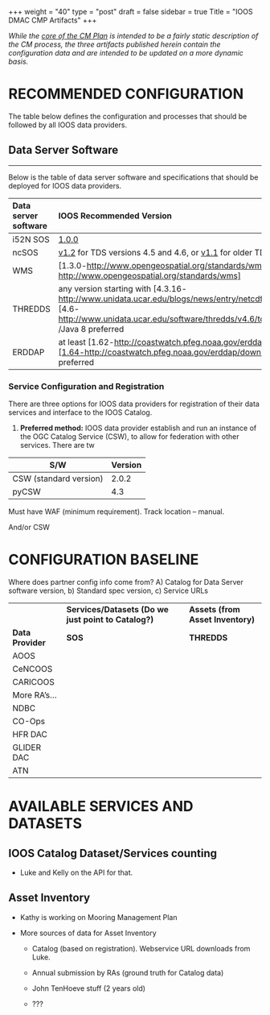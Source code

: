 +++
weight = "40"
type = "post"
draft = false
sidebar = true
Title = "IOOS DMAC CMP Artifacts"
+++

_While the [core of the CM Plan](/config_management_plan/) is intended to be a fairly static description of the CM process, the three artifacts published herein contain the configuration data and are intended to be updated on a more dynamic basis._

# RECOMMENDED CONFIGURATION 

The table below defines the configuration and processes that should be followed by all IOOS data providers.

## Data Server Software
--------------------

Below is the table of data server software and specifications that should be deployed for IOOS data providers.

| Data server software| IOOS Recommended Version |
|:--- |:--- |
|i52N SOS|[1.0.0](https://github.com/ioos/i52n-sos)|
|ncSOS|[v1.2](https://github.com/asascience-open/ncsos) for TDS versions 4.5 and 4.6, or [v1.1](https://github.com/asascience-open/ncsos)</u> for older TDS versions|
|WMS|[1.3.0-http://www.opengeospatial.org/standards/wms][-http://www.opengeospatial.org/standards/wms]|
|THREDDS|any version starting with [4.3.16-http://www.unidata.ucar.edu/blogs/news/entry/netcdf_java_library_and_tds1]; [4.6-http://www.unidata.ucar.edu/software/thredds/v4.6/tds/UpgradingTo4.5.html] /Java 8 preferred|
|ERDDAP|at least [1.62-http://coastwatch.pfeg.noaa.gov/erddap/download/setup.html];[1.64-http://coastwatch.pfeg.noaa.gov/erddap/download/setup.html]/Java 8 preferred</u>|


### Service Configuration and Registration

There are three options for IOOS data providers for registration of their data services and interface to the IOOS Catalog.

1.  **Preferred method:** IOOS data provider establish and run an instance of the OGC Catalog Service (CSW), to allow for federation with other services. There are tw


|   S/W     | Version|
|-------|-----|
| CSW (standard version)   | 2.0.2 |
| pyCSW                    | 4.3   |

Must have WAF (minimum requirement). Track location – manual.

And/or CSW

# CONFIGURATION BASELINE

Where does partner config info come from? A) Catalog for Data Server software version, b) Standard spec version, c) Service URLs

|                   |                                    |                                   |
|-------------------|------------------------------------|-----------------------------------|
|                   | **Services/Datasets (Do we just point to Catalog?)** | **Assets (from Asset Inventory)** |
| **Data Provider** | **SOS**                            | **THREDDS**                       |
| AOOS              |                                    |                                   |
| CeNCOOS           |                                    |                                   |
| CARICOOS          |                                    |                                   |
| More RA’s…        |                                    |                                   |
| NDBC              |                                    |                                   |
| CO-Ops            |                                    |                                   |
| HFR DAC           |                                    |                                   |
| GLIDER DAC        |                                    |                                   |
| ATN               |                                    |                                   |


# AVAILABLE SERVICES AND DATASETS

## IOOS Catalog Dataset/Services counting

* Luke and Kelly on the API for that.

## Asset Inventory

* Kathy is working on Mooring Management Plan

* More sources of data for Asset Inventory

  - Catalog (based on registration). Webservice URL downloads from Luke.

  - Annual submission by RAs (ground truth for Catalog data)

  - John TenHoeve stuff (2 years old)

  - ???
